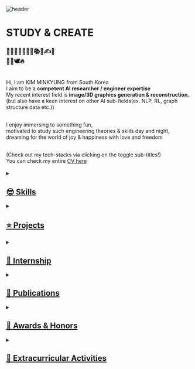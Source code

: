![header](https://capsule-render.vercel.app/api?type=waving&color=FFa9a0&height=150&section=header&text=🍑(˶ˆᗜˆ˵)🍑&fontColor=FFFFFF&fontSize=40&&&animation=twinkling)
<!-- https://simpleicons.org/?q=react -->

<!--
<div align="center">
 <img src="https://github.com/yulleta/yulleta/assets/81565724/b8053488-8890-4c91-b890-f189fd8ccb25" width="150" height="150" alt="코딩베리 프사" />
</div>
-->

<h1 align="left" >
 STUDY & CREATE
</h1>

<h3 align="left">
🤩💫🎈✨🧠🚩📂📚🎨✍💡 <br/>
🤍💞🕊️🔥
</h3>
<br/>
<div align="left">
 Hi, I am KIM MINKYUNG from South Korea <br/>
 I aim to be a <strong>competent AI researcher / engineer expertise</strong> <br/>
 My recent interest field is <strong>image/3D graphics generation & reconstruction.</strong> <br/>
 (but also have a keen interest on other AI sub-fields(ex. NLP, RL, graph structure data etc.)) <br/><br/>
 
 I enjoy immersing to something fun, <br/>
 motivated to study such engineering theories & skills day and night, <br/>
 dreaming for the world of joy & happiness with love and freedom <br/>
</div>

<br/>

<div>
 (Check out my tech-stacks via clicking on the toggle sub-titles!) <br/>
 You can check my entire <a href="https://admitted-storm-2c4.notion.site/Minkyung-Kim-a4ad62d44e5f43ca8c564a89d2f9007e?pvs=4">CV here
</div>

<br/>

<details>
 <summary><h2 align="left">😎 Skills</h2></summary>
 <ul>
  <h4 align="left">Bigdata/AI knowledge background confidence</h4>
   <table>
     <tr>
       <td><strong>⚙️Machine Learning</strong></td>
       <td>⭐⭐⭐⭐</td>
     </tr>
     <tr>
       <td><strong>📊Analysis</strong></td>
       <td>⭐⭐⭐</td>
     </tr>
     <tr>
       <td><strong>🗣NLP</strong></td>
       <td>⭐⭐⭐</td>
     </tr>
     <tr>
       <td><strong>🖼️CV</strong></td>
       <td>⭐⭐⭐</td>
     </tr>
     <tr>
       <td><strong>🦾RL</strong></td>
       <td>⭐⭐⭐</td>
     </tr>
     <tr>
       <td><strong>🤖Multi-modal</strong></td>
       <td>⭐⭐</td>
     </tr>
     <tr>
       <td><strong>📐LinearAlgebra_Calculus_Statistics</strong></td>
       <td>⭐⭐</td>
     </tr>
   </table>

   
  <h4 align="left">ML/DL</h4>
   <div align="left">
     <img src="https://img.shields.io/badge/scikit--learn-F7931E.svg?style=for-the-badge&logo=scikit-learn&logoColor=white" />&nbsp
     <img src="https://img.shields.io/badge/pytorch-EE4C2C.svg?style=for-the-badge&logo=pytorch&logoColor=white" />&nbsp
     <img src="https://img.shields.io/badge/keras-D00000.svg?style=for-the-badge&logo=keras&logoColor=white" />&nbsp
     <img src="https://img.shields.io/badge/tensorflow-FF6F00.svg?style=for-the-badge&logo=tensorflow&logoColor=white" />&nbsp
   </div>
   <h4 align="left">Data Analysis</h4>
   <div align="left">
     <img src="https://img.shields.io/badge/numpy-013243.svg?style=for-the-badge&logo=numpy&logoColor=white" />&nbsp
     <img src="https://img.shields.io/badge/pandas-150458.svg?style=for-the-badge&logo=pandas&logoColor=white" />&nbsp
     <img src="https://img.shields.io/badge/matplotlib-005A9C.svg?style=for-the-badge&logo=matplotlib&logoColor=white" />&nbsp
     <img src="https://img.shields.io/badge/seaborn-3776AB.svg?style=for-the-badge&logo=python&logoColor=white" />&nbsp
   </div>
   <h4 align="left">Programming</h4>
   <div align="left">
     <img src="https://img.shields.io/badge/react-20232a.svg?style=for-the-badge&logo=react&logoColor=61DAFB" />&nbsp
     <img src="https://img.shields.io/badge/react_native-20232a.svg?style=for-the-badge&logo=react&logoColor=61DAFB" />&nbsp <br/>
     <img src="https://img.shields.io/badge/node.js-339933.svg?style=for-the-badge&logo=nodedotjs&logoColor=white" />&nbsp
     <img src="https://img.shields.io/badge/django-092E20.svg?style=for-the-badge&logo=django&logoColor=white" />&nbsp
     <img src="https://img.shields.io/badge/flask-000000.svg?style=for-the-badge&logo=flask&logoColor=white" />&nbsp <br/>
     <img src="https://img.shields.io/badge/python-3776AB.svg?style=for-the-badge&logo=python&logoColor=white" />&nbsp
     <img src="https://img.shields.io/badge/java-007396.svg?style=for-the-badge&logo=java&logoColor=white" />&nbsp
     <img src="https://img.shields.io/badge/c-A8B9CC.svg?style=for-the-badge&logo=c&logoColor=white" />&nbsp
   </div>
 </ul>
</details>

<details>
 <summary><h2 align="left">⭐ Projects</h2></summary>
 <ul>
  <div align="left" width="100%">
   <table>
       <thead>
           <tr>
               <th>Organization</th>
               <th>Work</th>
               <th>Position</th>
               <th>Date</th>
           </tr>
       </thead>
       <tbody>
           <tr>
               <td>빅데이터 연합 동아리 BOAZ</td>
               <td>GA 기반 최적화, user-item graph data based LLM Recsys fine-tuned with LoRA, 리뷰 데이터 분석 기반 Langchain을 이용한 영양제 추천 챗봇</td>
               <td>
                <strong>💡Ideation Leader</strong><br/> 
                <strong>📊Analysis</strong><br/>
                <strong>🗣NLP</strong> : LLM fine-tuning(LoRA)<br/> 
                <strong>🌐API</strong> : GPT3 <br/>
                <strong>👩🏻‍💻Implement</strong> : FE&BE
               </td>
               <td>2024.01 ~ 2024.07.27</td>
           </tr>
           <tr>
               <td>GDSC Solution Challenge 2024</td>
               <td>TRUETREE - 거짓 뉴스 판별 및 뉴스 기사 독해 & 단어 학습을 통한 독해력&비판적 사고 향상 앱</td>
               <td>
                <strong>💡Ideation Leader</strong> <br/>
                <strong>🗣NLP</strong> : KoBERT(embedding) <br/>
                <strong>🌐API</strong> : Gemini, youtube API, crawling <br/>
                <strong>👩🏻‍💻Implement</strong> : ML model serving(GCP), FE
               </td>
               <td>2024.01 ~ 2024.06</td>
           </tr>
           <tr>
               <td>SMWU 데이터분석 동아리 DACOS</td>
               <td>ImageBuzzy - CLIP 모델을 이용한 챗봇 기반 갤러리 내 이미지 검색 서비스</td>
               <td>
                <strong>💡Ideation Leader</strong> <br/>
                <strong>🤖Multi-modal</strong> : CLIP<br/>
                <strong>👩🏻‍💻Implement</strong> : FE&BE
               </td>
               <td>2023.12 ~ 2024.01</td>
           </tr>
           <tr>
               <td>ICT 멘토링 스마트해상물류 프로젝트</td>
               <td>강화학습을 이용한 최적의 항만 화물차 입항 스케줄링 시스템 개발</td>
               <td>
                <strong>💡Ideation Leader</strong><br/>
                <strong>📊Analysis</strong> : Time-series data<br/>
                <strong>🦾RL</strong> : Alphago-zero<br/>
                <strong>👩🏻‍💻Implement</strong> : FE&BE
               </td>
               <td>2023.03 ~ 2023.11</td>
           </tr>
           <tr>
               <td>ICT 멘토링 스마트해상물류 프로젝트</td>
               <td>라즈베리 파이, VGG-KFace를 이용한 한국인 얼굴 인식을 이용한 출입 시스템</td>
               <td>
                <strong>🖼️CV</strong> : VggFace fine-tuning, contrastive learning<br/>
                <strong>👩🏻‍💻Implement</strong> : RasberryPi, VggFace
               </td>
               <td>2023.03 ~ 2023.11</td>
           </tr>
           <tr>
               <td>숙명여자대학교 제 2회 해커톤 대회</td>
               <td>누리봄 웹 서비스 개발</td>
               <td>
                <strong>👩🏻‍💻Implement</strong> : FE&BE </td>
               <td>2022.08.27 ~ 2022.08.24</td>
           </tr>
           <tr>
               <td>마켓컬리 해커톤</td>
               <td>마켓컬리’s 오밀조밀 웹 서비스 개발</td>
               <td>
                <strong>👩🏻‍💻Implement</strong> : FE, DB ERD</td>
               <td>2021.12.01 ~ 2022.02.20</td>
           </tr>
       </tbody>
   </table>
   </div>
 </ul>
</details>

<details>
 <summary><h2 align="left">💼 Internship</h2></summary>
 <ul>
  <div align="left" width="100%">
   <table>
       <thead>
           <tr>
               <th>Job</th>
               <th>Organization</th>
               <th>Work</th>
               <th>Date</th>
           </tr>
       </thead>
       <tbody>
            <tr>
               <td>SMWU 학부 인턴</td>
               <td>AI VISION LAB</td>
               <td>매주 이미지/3D 그래픽스 생성 관련 논문 리딩 & 리뷰</td>
               <td>2024.04 ~ </td>
           </tr>
           <tr>
               <td>산학협력 프로젝트 산학 학생 인턴</td>
               <td>㈜오토메스텔스타</td>
               <td>ROS2, unity, 신호 퓨전 처리 기술 인공지능을 이용한 자율이동로봇(AMR) 기반의 디지털 트윈 시스템 설계 및 제어</td>
               <td>2024.03 ~ 2024.10.31</td>
           </tr>
           <tr>
               <td>산학협력 프로젝트 산학 학생 인턴</td>
               <td>㈜튜터러스랩스</td>
               <td>LLM, multi-agent based HFRL을 이용한 학습 교구 개발</td>
               <td>2024.03 ~ 2024.08.31</td>
           </tr>
       </tbody>
   </table>
   </div>
 </ul>
</details>

<details>
 <summary><h2 align="left">📃 Publications</h2></summary>
 <ul>
  <div align="left" width="100%">
   <table>
       <thead>
           <tr>
               <th>Publication</th>
               <th>Date</th>
           </tr>
       </thead>
       <tbody>
           <tr>
               <td>몬테카를로 시뮬레이션, 알파고 제로, 베이즈 정리를 이용한 최적의 항만 화물차 입항 스케줄링 시스템에 대한 연구(ACK 2023 / 한국정보처리학회)</td>
               <td>2023.11</td>
           </tr>
           <tr>
               <td>VGG-Kface : VGG-Face를 이용한 한국인 얼굴 인식에 관한 최적화 연구(ACK 2023 / 한국정보처리학회)</td>
               <td>2023.11</td>
           </tr>
       </tbody>
   </table>
  </div>
 </ul>
</details>

<details>
 <summary><h2 align="left">🏅 Awards & Honors</h2></summary>
 <ul>
  <div align="left" width="100%">
    <table>
        <thead>
            <tr>
                <th>Awards & Honors</th>
                <th>Date</th>
            </tr>
        </thead>
        <tbody>
            <tr>
                <td>GDSC Solution Challenge 2024 Top100</td>
                <td>2024.01 ~ 2024.05</td>
            </tr>
            <tr>
                <td>DACON 합성데이터 기반 객체 탐지 AI 경진대회 (상위 4~6프로 달성)</td>
                <td>2023.05.08 ~ 2023.06.19</td>
            </tr>
            <tr>
                <td>숙명여자대학교 제 2회 해커톤 대회 최우수상(2~3등) (전학년 참여)</td>
                <td>2022.08.27~2022.08.28</td>
            </tr>
        </tbody>
    </table>
   </div>
 </ul>
</details>

<details>
 <summary><h2 align="left">🚩 Extracurricular Activities</h2></summary>
 <ul>
  <div align="left" width="100%">
    <table>
        <thead>
            <tr>
                <th>Organization</th>
                <th>Date</th>
            </tr>
        </thead>
        <tbody>
            <tr>
                <td>빅데이터 연합동아리 BOAZ</td>
                <td>2023.07 ~ 2024.07</td>
            </tr>
            <tr>
                <td>SMWU 빅데이터 동아리 DACOS</td>
                <td>2022.08~2024.02</td>
            </tr>
            <tr>
                <td>교내 개발 중앙 동아리 SOLUX</td>
                <td>2021.03~2022.02</td>
            </tr>
        </tbody>
    </table>
  </div>
 </ul>
</details>
